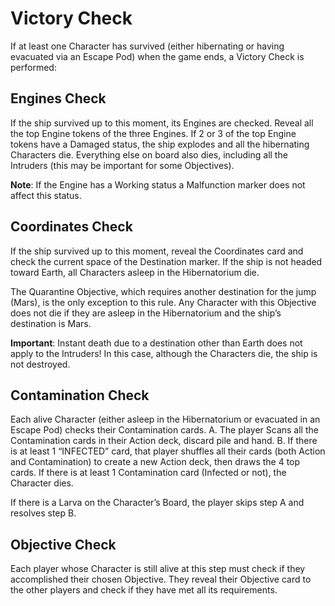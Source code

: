 # Victory Check

If at least one Character has survived (either hibernating or having evacuated via an Escape Pod) when the game ends, a Victory Check is performed:

## Engines Check

If the ship survived up to this moment, its Engines are checked. Reveal all the top Engine tokens of the three Engines. If 2 or 3 of the top Engine tokens have a Damaged status, the ship explodes and all the hibernating Characters die. Everything else on board also dies, including all the Intruders (this may be important for some Objectives).

**Note**: If the Engine has a Working status a Malfunction marker does not affect this status.

## Coordinates Check

If the ship survived up to this moment, reveal the Coordinates card and check the current space of the Destination marker. If the ship is not headed toward Earth, all Characters asleep in the Hibernatorium die.

The Quarantine Objective, which requires another destination for the jump (Mars), is the only exception to this rule. Any Character with this Objective does not die if they are asleep in the Hibernatorium and the ship’s destination is Mars.

**Important**: Instant death due to a destination other than Earth does not apply to the Intruders! In this case, although the Characters die, the ship is not destroyed.

## Contamination Check

Each alive Character (either asleep in the Hibernatorium or evacuated in an Escape Pod) checks their Contamination cards.
A. The player Scans all the Contamination cards in their Action deck, discard pile and hand.
B. If there is at least 1 “INFECTED” card, that player shuffles all their cards (both Action and Contamination) to create a new Action deck, then draws the 4 top cards. If there is at least 1 Contamination card (Infected or not), the Character dies.

If there is a Larva on the Character’s Board, the player skips step A and resolves step B.

## Objective Check

Each player whose Character is still alive at this step must check if they accomplished their chosen Objective. They reveal their Objective card to the other players and check if they have met all its requirements.